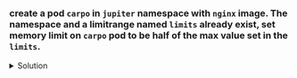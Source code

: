 ### create a pod `carpo` in `jupiter` namespace with `nginx` image. The namespace and a limitrange named `limits` already exist, set memory limit on `carpo` pod to be half of the max value set in the `limits`.

<details><summary>Solution</summary>
<p>

```bash
# create the carpo pod
k run carpo --image=nginx -n jupiter --dry-run=client -o yaml > pod.yaml

# pod file with updated limit
apiVersion: v1
kind: Pod
metadata:
  creationTimestamp: null
  labels:
    run: carpo
  name: carpo
  namespace: jupiter
spec:
  containers:
  - image: nginx
    name: carpo
    resources:
      limit:
        memory: 400Mi
  dnsPolicy: ClusterFirst
  restartPolicy: Always
```

</p>
</details>